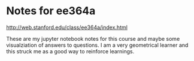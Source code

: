 # Notes for ee364a

http://web.stanford.edu/class/ee364a/index.html

These are my jupyter notebook notes for this course and maybe some visualziation of answers to questions.  I am a very geometrical learner and this struck me as a good way to reinforce learnings.
